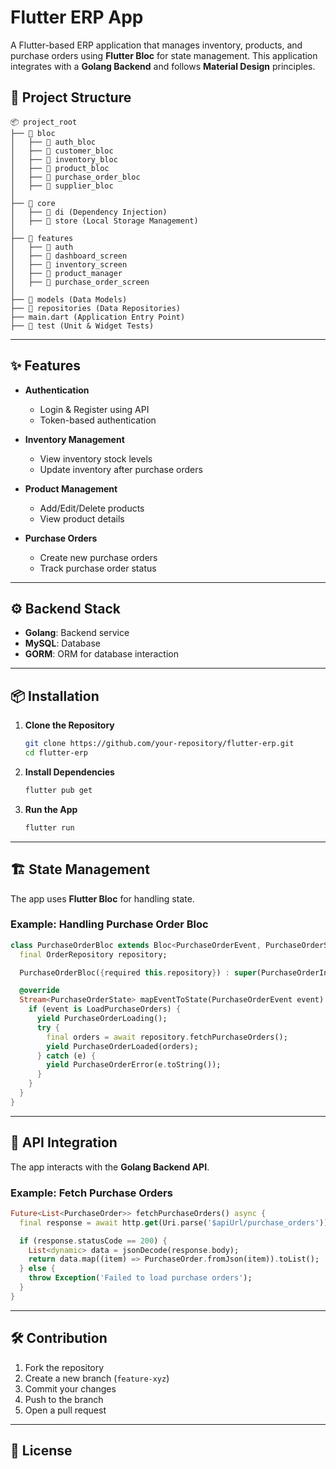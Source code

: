 # Flutter ERP App

A Flutter-based ERP application that manages inventory, products, and purchase orders using **Flutter Bloc** for state management. This application integrates with a **Golang Backend** and follows **Material Design** principles.

## 📂 Project Structure

```
📦 project_root
├── 📂 bloc
│   ├── 📂 auth_bloc
│   ├── 📂 customer_bloc
│   ├── 📂 inventory_bloc
│   ├── 📂 product_bloc
│   ├── 📂 purchase_order_bloc
│   ├── 📂 supplier_bloc
│
├── 📂 core
│   ├── 📂 di (Dependency Injection)
│   ├── 📂 store (Local Storage Management)
│
├── 📂 features
│   ├── 📂 auth
│   ├── 📂 dashboard_screen
│   ├── 📂 inventory_screen
│   ├── 📂 product_manager
│   ├── 📂 purchase_order_screen
│
├── 📂 models (Data Models)
├── 📂 repositories (Data Repositories)
├── main.dart (Application Entry Point)
├── 📂 test (Unit & Widget Tests)
```

---

## ✨ Features

- **Authentication**
    - Login & Register using API
    - Token-based authentication

- **Inventory Management**
    - View inventory stock levels
    - Update inventory after purchase orders

- **Product Management**
    - Add/Edit/Delete products
    - View product details

- **Purchase Orders**
    - Create new purchase orders
    - Track purchase order status

---

## ⚙️ Backend Stack

- **Golang**: Backend service
- **MySQL**: Database
- **GORM**: ORM for database interaction

---

## 📦 Installation

1. **Clone the Repository**
   ```sh
   git clone https://github.com/your-repository/flutter-erp.git
   cd flutter-erp
   ```

2. **Install Dependencies**
   ```sh
   flutter pub get
   ```

3. **Run the App**
   ```sh
   flutter run
   ```

---

## 🏗️ State Management

The app uses **Flutter Bloc** for handling state.

### Example: Handling Purchase Order Bloc

```dart
class PurchaseOrderBloc extends Bloc<PurchaseOrderEvent, PurchaseOrderState> {
  final OrderRepository repository;

  PurchaseOrderBloc({required this.repository}) : super(PurchaseOrderInitial());

  @override
  Stream<PurchaseOrderState> mapEventToState(PurchaseOrderEvent event) async* {
    if (event is LoadPurchaseOrders) {
      yield PurchaseOrderLoading();
      try {
        final orders = await repository.fetchPurchaseOrders();
        yield PurchaseOrderLoaded(orders);
      } catch (e) {
        yield PurchaseOrderError(e.toString());
      }
    }
  }
}
```

---

## 📌 API Integration

The app interacts with the **Golang Backend API**.

### Example: Fetch Purchase Orders

```dart
Future<List<PurchaseOrder>> fetchPurchaseOrders() async {
  final response = await http.get(Uri.parse('$apiUrl/purchase_orders'));

  if (response.statusCode == 200) {
    List<dynamic> data = jsonDecode(response.body);
    return data.map((item) => PurchaseOrder.fromJson(item)).toList();
  } else {
    throw Exception('Failed to load purchase orders');
  }
}
```

---

## 🛠️ Contribution

1. Fork the repository
2. Create a new branch (`feature-xyz`)
3. Commit your changes
4. Push to the branch
5. Open a pull request

---

## 📝 License
